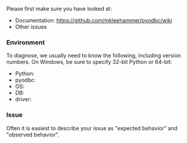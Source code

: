 Please first make sure you have looked at:

* Documentation: https://github.com/mkleehammer/pyodbc/wiki
* Other issues

### Environment

To diagnose, we usually need to know the following, including version numbers.  On Windows, be
sure to specify 32-bit Python or 64-bit:

- Python: 
- pyodbc: 
- OS: 
- DB:
- driver:

### Issue

Often it is easiest to describe your issue as "expected behavior" and "observed behavior".
